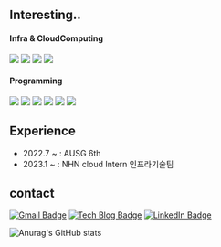 <div>
  
  ## Interesting..
  
  #### Infra & CloudComputing
  <img src="https://img.shields.io/badge/Amazon AWS-232F3E?style=flat&logo=Amazon AWS&logoColor=white"/>
  <img src="https://img.shields.io/badge/Docker-2496ED?style=flat&logo=Docker&logoColor=white"/>
  <img src="https://img.shields.io/badge/Kubernetes-326CE5?style=flat&logo=Kubernetes&logoColor=white"/>
  <img src="https://img.shields.io/badge/Apache Kafka-231F20?style=flat&logo=Apache Kafka&logoColor=white"/>
  
  #### Programming
  <img src="https://img.shields.io/badge/Spring-6DB33F?style=flat&logo=Spring&logoColor=white"/>
  <img src="https://img.shields.io/badge/FastAPI-009688?style=flat&logo=FastAPI&logoColor=white"/>
  <img src="https://img.shields.io/badge/Flask-000000?style=flat&logo=Flask&logoColor=white"/>
  <img src="https://img.shields.io/badge/Go-00ADD8?style=flat&logo=Go&logoColor=white"/>
  <img src="https://img.shields.io/badge/PHP-777BB4?style=flat&logo=PHP&logoColor=white"/>
  <img src="https://img.shields.io/badge/Vue.js-4FC08D?style=flat&logo=Vue.js&logoColor=white"/>
 
  ## Experience
  * 2022.7 ~ : AUSG 6th </br>
  * 2023.1 ~ : NHN cloud Intern 인프라기술팀
  ## contact
  [![Gmail Badge](https://img.shields.io/badge/Gmail-d14836?style=flat-square&logo=Gmail&logoColor=white&link=mailto:kdg97811@naver.com)](mailto:kdg97811@naver.com)
   [![Tech Blog Badge](http://img.shields.io/badge/Blog-white?style=flat&logo=Tistory&logoColor=black&link=https://suminn0.tistory.com/)](https://suminn0.tistory.com/)
    [![LinkedIn Badge](http://img.shields.io/badge/LinkedIn-0A66C2?style=flat&logo=LinkedIn&logoColor=white&link=https://www.linkedin.com/in/Eeap/)](https://www.linkedin.com/in/Eeap/)
  <div>
    
![Anurag's GitHub stats](https://github-readme-stats.vercel.app/api?username=Eeap&&show_icons=true&theme=flag-india)
    
  </div>
</div>
<!---
Eeap/Eeap is a ✨ special ✨ repository because its `README.md` (this file) appears on your GitHub profile.
You can click the Preview link to take a look at your changes.
--->
